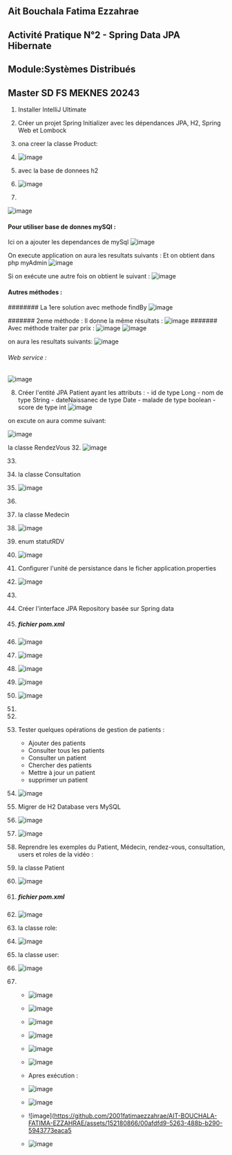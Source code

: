 ## Ait Bouchala Fatima Ezzahrae

## Activité Pratique N°2 - Spring Data JPA Hibernate

## Module:Systèmes Distribués

## Master SD FS MEKNES 20243




1. Installer IntelliJ Ultimate
2. Créer un projet Spring Initializer avec les dépendances JPA, H2, Spring Web et Lombock
3. ona creer la classe Product:
4. ![image](https://github.com/2001fatimaezzahrae/AIT-BOUCHALA-FATIMA-EZZAHRAE/assets/152180866/9a11e2c1-c056-4946-ae0c-a3f8009fb663)
   

6. avec la base de donnees h2
7. ![image](https://github.com/2001fatimaezzahrae/AIT-BOUCHALA-FATIMA-EZZAHRAE/assets/152180866/1a1d9939-c2c5-4e4c-8ebb-7556eebc78e0)

8. 
![image](https://github.com/2001fatimaezzahrae/AIT-BOUCHALA-FATIMA-EZZAHRAE/assets/152180866/de99ed48-4e56-4e10-8fb0-a35906ec3908)

#### Pour utiliser base de donnes mySQl : 
Ici on a ajouter les dependances de mySql
![image](https://github.com/2001fatimaezzahrae/AIT-BOUCHALA-FATIMA-EZZAHRAE/assets/152180866/8677d99e-7ab6-4b86-84f6-a9a35870cdee)


On execute application on aura les resultats suivants :
Et on obtient dans php myAdmin
![image](https://github.com/2001fatimaezzahrae/AIT-BOUCHALA-FATIMA-EZZAHRAE/assets/152180866/4616b810-9c4c-4b7f-97d1-561a2e574b0c)

Si on exécute une autre fois on obtient le suivant :
![image](https://github.com/2001fatimaezzahrae/AIT-BOUCHALA-FATIMA-EZZAHRAE/assets/152180866/219efa44-e4aa-4b81-8d95-eb8a1c6295f8)


#### Autres méthodes :
######## La 1ere solution avec methode findBy
![image](https://github.com/2001fatimaezzahrae/AIT-BOUCHALA-FATIMA-EZZAHRAE/assets/152180866/92cb7e18-931c-43d3-b502-69a40688fe86)

####### 2eme méthode :
Il donne la même résultats :
![image](https://github.com/2001fatimaezzahrae/AIT-BOUCHALA-FATIMA-EZZAHRAE/assets/152180866/7c47c2c9-af1d-4052-bd42-f7b8f1ebd218)
####### Avec méthode traiter par prix :
![image](https://github.com/2001fatimaezzahrae/AIT-BOUCHALA-FATIMA-EZZAHRAE/assets/152180866/ef401859-fd48-40d3-988d-28deca1497b3)
![image](https://github.com/2001fatimaezzahrae/AIT-BOUCHALA-FATIMA-EZZAHRAE/assets/152180866/6ff9cf1d-3e91-4871-bf9e-c099349e0c64)

on aura les resultats suivants:
![image](https://github.com/2001fatimaezzahrae/AIT-BOUCHALA-FATIMA-EZZAHRAE/assets/152180866/7f78ffc0-91fa-4cfb-be1f-dc5943de9bc3)


###### Web service  :
![image](https://github.com/2001fatimaezzahrae/AIT-BOUCHALA-FATIMA-EZZAHRAE/assets/152180866/537517e4-fcbb-46ff-8963-25766833ece3)


8. Créer l'entité JPA Patient ayant les attributs :
       - id de type Long
       - nom de type String
       - dateNaissanec de type Date
       - malade de type boolean
       - score de type int
   ![image](https://github.com/2001fatimaezzahrae/AIT-BOUCHALA-FATIMA-EZZAHRAE/assets/152180866/f27fbc78-44fd-412c-93df-19961716174d)

on excute on aura comme suivant:

   ![image](https://github.com/2001fatimaezzahrae/AIT-BOUCHALA-FATIMA-EZZAHRAE/assets/152180866/fbc81b47-7876-419f-9f58-56117e6d72b3)

   la classe RendezVous
32. ![image](https://github.com/2001fatimaezzahrae/AIT-BOUCHALA-FATIMA-EZZAHRAE/assets/152180866/10917ac7-d6f3-4e62-bbcc-0a276eab261f)

33. 
34. la classe Consultation
35. ![image](https://github.com/2001fatimaezzahrae/AIT-BOUCHALA-FATIMA-EZZAHRAE/assets/152180866/7f39379f-bc17-4def-ba7f-10aff51bcf6e)

36. 
37. la classe Medecin
38. ![image](https://github.com/2001fatimaezzahrae/AIT-BOUCHALA-FATIMA-EZZAHRAE/assets/152180866/887960c4-a08d-47c4-800b-07abb116b578)

39. enum statutRDV
40. ![image](https://github.com/2001fatimaezzahrae/AIT-BOUCHALA-FATIMA-EZZAHRAE/assets/152180866/bfd91b3a-baa8-4676-a0db-77acf2680d8e)


   

10. Configurer l'unité de persistance dans le ficher application.properties
11. ![image](https://github.com/2001fatimaezzahrae/AIT-BOUCHALA-FATIMA-EZZAHRAE/assets/152180866/799236ec-bb40-4c49-8a5a-ff8bd0a14106)


12. 
13. Créer l'interface JPA Repository basée sur Spring data
14. ##### fichier pom.xml
15. ![image](https://github.com/2001fatimaezzahrae/AIT-BOUCHALA-FATIMA-EZZAHRAE/assets/152180866/6c15cab7-0d9b-4461-9799-0c9215a96dce)
16. ![image](https://github.com/2001fatimaezzahrae/AIT-BOUCHALA-FATIMA-EZZAHRAE/assets/152180866/f205c880-f7e1-4e2b-ab94-571cd8db0953)
17. ![image](https://github.com/2001fatimaezzahrae/AIT-BOUCHALA-FATIMA-EZZAHRAE/assets/152180866/b5ee6061-41fe-427d-ad69-e558ab68368f)
18. ![image](https://github.com/2001fatimaezzahrae/AIT-BOUCHALA-FATIMA-EZZAHRAE/assets/152180866/908f1f64-9e2c-4140-86bc-836253389b37)
19. ![image](https://github.com/2001fatimaezzahrae/AIT-BOUCHALA-FATIMA-EZZAHRAE/assets/152180866/b860d05e-e8c9-422a-a9e0-e6e3ec0ea0b4)

20. 
21. 




22. Tester quelques opérations de gestion de patients :
    - Ajouter des patients
    - Consulter tous les patients
    - Consulter un patient
    - Chercher des patients
    - Mettre à jour un patient 
    - supprimer un patient
   
23. ![image](https://github.com/2001fatimaezzahrae/AIT-BOUCHALA-FATIMA-EZZAHRAE/assets/152180866/b1998612-36ed-4e3c-94ab-08525ac3a3e9)

   


24. Migrer de H2 Database vers MySQL
25. ![image](https://github.com/2001fatimaezzahrae/AIT-BOUCHALA-FATIMA-EZZAHRAE/assets/152180866/b72227b2-b5c2-4166-9400-7c1baa68b0be)
26. ![image](https://github.com/2001fatimaezzahrae/AIT-BOUCHALA-FATIMA-EZZAHRAE/assets/152180866/0386df61-ca6c-4cd7-9191-9e98914b0eef)

28. Reprendre les exemples  du Patient, Médecin, rendez-vous, consultation, users et roles de la vidéo :
29. la classe Patient
30. ![image](https://github.com/2001fatimaezzahrae/AIT-BOUCHALA-FATIMA-EZZAHRAE/assets/152180866/e2282bbb-10dc-4454-b448-4b4d43f185a4)
 

42.  ##### fichier pom.xml

15. ![image](https://github.com/2001fatimaezzahrae/AIT-BOUCHALA-FATIMA-EZZAHRAE/assets/152180866/496c9989-dbb8-480b-a7e2-d5548b3c12a9)

16. la classe role:
17. ![image](https://github.com/2001fatimaezzahrae/AIT-BOUCHALA-FATIMA-EZZAHRAE/assets/152180866/7b3ed16f-0039-4bab-b2f0-656f17cf2257)

18. la classe user:
19. ![image](https://github.com/2001fatimaezzahrae/AIT-BOUCHALA-FATIMA-EZZAHRAE/assets/152180866/5ed2699f-27b7-4af7-9890-bce028cfd433)

20. 
    - ![image](https://github.com/2001fatimaezzahrae/AIT-BOUCHALA-FATIMA-EZZAHRAE/assets/152180866/32a55f16-4f20-4ad5-910a-549dbe2cd751)
    - ![image](https://github.com/2001fatimaezzahrae/AIT-BOUCHALA-FATIMA-EZZAHRAE/assets/152180866/9de8f332-e59b-4a7d-85f3-debff619f40a)
    - ![image](https://github.com/2001fatimaezzahrae/AIT-BOUCHALA-FATIMA-EZZAHRAE/assets/152180866/2b57b200-134d-41a0-9a94-8118bec502eb)
    - ![image](https://github.com/2001fatimaezzahrae/AIT-BOUCHALA-FATIMA-EZZAHRAE/assets/152180866/8abfbc20-221c-43ec-80cb-bfe083e2c3e9)
    - ![image](https://github.com/2001fatimaezzahrae/AIT-BOUCHALA-FATIMA-EZZAHRAE/assets/152180866/91147e58-d338-493b-ae9f-d979d72bc734)
    - ![image](https://github.com/2001fatimaezzahrae/AIT-BOUCHALA-FATIMA-EZZAHRAE/assets/152180866/7e4fdb42-f14b-457e-bdf4-18e998de2e74)
   
    - Apres exécution :
    - ![image](https://github.com/2001fatimaezzahrae/AIT-BOUCHALA-FATIMA-EZZAHRAE/assets/152180866/9a8adcd2-f2ca-482f-9f01-e492e3e00db6)
   
    - ![image](https://github.com/2001fatimaezzahrae/AIT-BOUCHALA-FATIMA-EZZAHRAE/assets/152180866/895a34d6-9fa3-4865-9319-e3efe6fb1b65)
    - ![image](https://github.com/2001fatimaezzahrae/AIT-BOUCHALA-FATIMA-EZZAHRAE/assets/152180866/00afdfd9-5263-488b-b290-5943773eaca5
    - ![image](https://github.com/2001fatimaezzahrae/AIT-BOUCHALA-FATIMA-EZZAHRAE/assets/152180866/a986bad8-ae49-4c4b-b291-75d867dbc3c0)

